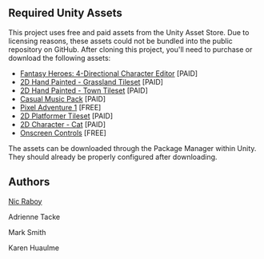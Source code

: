 ## Required Unity Assets

This project uses free and paid assets from the Unity Asset Store. Due to licensing reasons, these assets could not be bundled into the public repository on GitHub. After cloning this project, you'll need to purchase or download the following assets:

- [Fantasy Heroes: 4-Directional Character Editor](https://assetstore.unity.com/packages/2d/characters/fantasy-heroes-4-directional-character-editor-147364) [PAID]
- [2D Hand Painted - Grassland Tileset](https://assetstore.unity.com/packages/2d/environments/2d-hand-painted-grassland-tileset-47763) [PAID]
- [2D Hand Painted - Town Tileset](https://assetstore.unity.com/packages/2d/environments/2d-hand-painted-town-tileset-67346) [PAID]
- [Casual Music Pack](https://assetstore.unity.com/packages/audio/music/a-casual-music-pack-160915) [PAID]
- [Pixel Adventure 1](https://assetstore.unity.com/packages/2d/characters/pixel-adventure-1-155360) [FREE]
- [2D Platformer Tileset](https://assetstore.unity.com/packages/2d/environments/2d-platformer-tileset-173155) [PAID]
- [2D Character - Cat](https://assetstore.unity.com/packages/2d/characters/2d-character-cat-182816) [PAID]
- [Onscreen Controls](https://www.kenney.nl/assets/onscreen-controls) [FREE]

The assets can be downloaded through the Package Manager within Unity. They should already be properly configured after downloading.

## Authors

[Nic Raboy](https://www.nraboy.com)

Adrienne Tacke

Mark Smith

Karen Huaulme